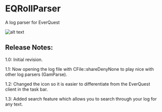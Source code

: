 # EQRollParser
A log parser for EverQuest

![alt text](http://www.guildseofon.com/EQRollParser/EQRollParser.gif)

## Release Notes:

1.0: Initial revision.

1.1: Now opening the log file with CFile::shareDenyNone to play nice with other log parsers (GamParse).

1.2: Changed the icon so it is easier to differentiate from the EverQuest client in the task bar.

1.3: Added search feature which allows you to search through your log for any text.
